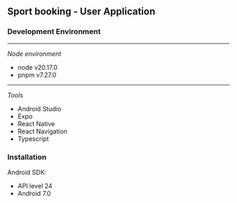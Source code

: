 ## Sport booking - User Application

### Development Environment

---

_Node environment_

- node v20.17.0
- pnpm v7.27.0

---

_Tools_

- Android Studio
- Expo
- React Native
- React Navigation
- Typescript

### Installation

Android SDK:

- API level 24
- Android 7.0
